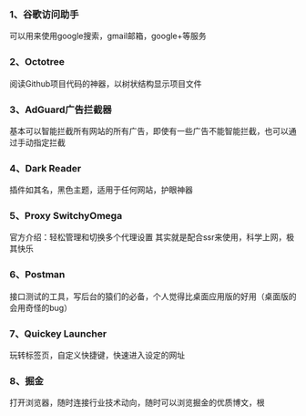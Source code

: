 ### 1、谷歌访问助手
可以用来使用google搜索，gmail邮箱，google+等服务
### 2、Octotree
阅读Github项目代码的神器，以树状结构显示项目文件
### 3、AdGuard广告拦截器
基本可以智能拦截所有网站的所有广告，即使有一些广告不能智能拦截，也可以通过手动指定拦截
### 4、Dark Reader
插件如其名，黑色主题，适用于任何网站，护眼神器
### 5、Proxy SwitchyOmega
官方介绍：轻松管理和切换多个代理设置
其实就是配合ssr来使用，科学上网，极其快乐
### 6、Postman
接口测试的工具，写后台的猿们的必备，个人觉得比桌面应用版的好用（桌面版的会用奇怪的bug）
### 7、Quickey Launcher
玩转标签页，自定义快捷键，快速进入设定的网址
### 8、掘金
打开浏览器，随时连接行业技术动向，随时可以浏览掘金的优质博文，根